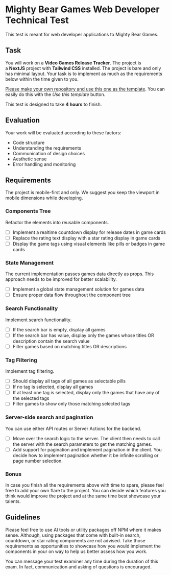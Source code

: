 # **Mighty Bear Games Web Developer Technical Test**

This test is meant for web developer applications to Mighty Bear Games.

## **Task**

You will work on a **Video Games Release Tracker**. The project is a **NextJS** project with **Tailwind CSS** installed. The project is bare and only has minimal layout. Your task is to implement as much as the requirements below within the time given to you.

[Please make your own repository and use this one as the template](https://github.com/CharlesABear/web-dev-exam-senior). You can easily do this with the *Use this template* button.

This test is designed to take **4 hours** to finish.

## **Evaluation**

Your work will be evaluated according to these factors:

- Code structure
- Understanding the requirements
- Communication of design choices
- Aesthetic sense
- Error handling and monitoring

## **Requirements**

The project is mobile-first and only. We suggest you keep the viewport in mobile dimensions while developing.

### **Components Tree**

Refactor the elements into reusable components.

- [ ]  Implement a realtime countdown display for release dates in game cards
- [ ]  Replace the rating text display with a star rating display in game cards
- [ ]  Display the game tags using visual elements like pills or badges in game cards

### **State Management**

The current implementation passes games data directly as props. This approach needs to be improved for better scalability.

- [ ]  Implement a global state management solution for games data
- [ ]  Ensure proper data flow throughout the component tree

### **Search Functionality**

Implement search functionality.

- [ ]  If the search bar is empty, display all games
- [ ]  If the search bar has value, display only the games whose titles OR description contain the search value
- [ ]  Filter games based on matching titles OR descriptions

### **Tag Filtering**

Implement tag filtering.

- [ ]  Should display all tags of all games as selectable pills
- [ ]  If no tag is selected, display all games
- [ ]  If at least one tag is selected, display only the games that have any of the selected tags
- [ ]  Filter games to show only those matching selected tags

### Server-side search and pagination

You can use either API routes or Server Actions for the backend.

- [ ]  Move over the search logic to the server. The client then needs to call the server with the search parameters to get the matching games.
- [ ]  Add support for pagination and implement pagination in the client. You decide how to implement pagination whether it be infinite scrolling or page number selection.

### **Bonus**

In case you finish all the requirements above with time to spare, please feel free to add your own flare to the project. You can decide which features you think would improve the project and at the same time best showcase your talents.

## **Guidelines**

Please feel free to use AI tools or utility packages off NPM where it makes sense. Although, using packages that come with built-in search, countdown, or star rating components are not advised. Take those requirements as opportunities to showcase how you would implement the components in your on way to help us better assess how you work.

You can message your test examiner any time during the duration of this exam. In fact, communication and asking of questions is encouraged.
